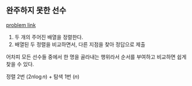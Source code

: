 ## 완주하지 못한 선수

[problem link](https://programmers.co.kr/learn/courses/30/lessons/42576)

1. 두 개의 주어진 배열을 정렬한다.  
2. 배열된 두 정렬을 비교하면서, 다른 지점을 찾아 정답으로 제출

어차피 모든 선수들 중에서 한 명을 골라내는 행위라서 순서를 부여하고 비교하면 쉽게 찾을 수 있다.

정렬 2번 ($2n\log n$) + 탐색 1번 ($n$)